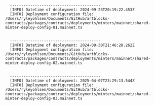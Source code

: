 
      ----------------------------------------
      [INFO] Datetime of deployment: 2024-09-23T20:19:22.453Z
      [INFO] Deployment configuration file: /Users/ryleyohlsen/Documents/GitHub/artblocks-contracts/packages/contracts/deployments/minters/mainnet/shared-minter-deploy-config-01.mainnet.ts

    
      ----------------------------------------
      [INFO] Datetime of deployment: 2024-09-30T21:46:28.262Z
      [INFO] Deployment configuration file: /Users/ryleyohlsen/Documents/GitHub/artblocks-contracts/packages/contracts/deployments/minters/mainnet/shared-minter-deploy-config-02.mainnet.ts

    
      ----------------------------------------
      [INFO] Datetime of deployment: 2025-04-07T23:29:13.544Z
      [INFO] Deployment configuration file: /Users/ryleyohlsen/Documents/GitHub/artblocks-contracts/packages/contracts/deployments/minters/mainnet/shared-minter-deploy-config-03.mainnet.ts

    